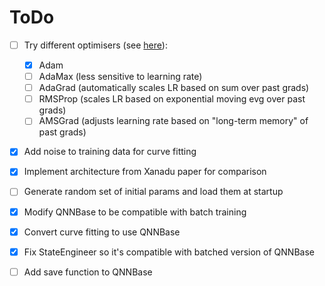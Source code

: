 # ToDo

- [ ] Try different optimisers (see [here](https://www.netket.org/docs/optimizers/)):  
  - [x] Adam  
  - [ ] AdaMax (less sensitive to learning rate)  
  - [ ] AdaGrad (automatically scales LR based on sum over past grads)  
  - [ ] RMSProp (scales LR based on exponential moving evg over past grads)  
  - [ ] AMSGrad (adjusts learning rate based on "long-term memory" of past grads)  
- [x] Add noise to training data for curve fitting  
- [x] Implement architecture from Xanadu paper for comparison  
- [ ] Generate random set of initial params and load them at startup

- [x] Modify QNNBase to be compatible with batch training   
- [x] Convert curve fitting to use QNNBase   
- [x] Fix StateEngineer so it's compatible with batched version of QNNBase
- [ ] Add save function to QNNBase
